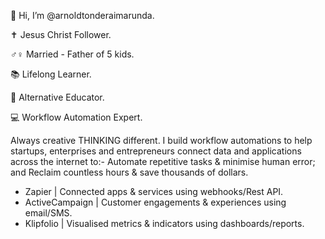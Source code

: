 👋  Hi, I’m @arnoldtonderaimarunda.

✝️  Jesus Christ Follower.

♂♀  Married - Father of 5 kids.

📚  Lifelong Learner.

🍏  Alternative Educator.

💻   Workflow Automation Expert. 

Always creative THINKING different. I build workflow automations to help startups, enterprises and entrepreneurs connect data and applications across the internet to:- Automate repetitive tasks & minimise human error; and Reclaim countless hours & save thousands of dollars.

- Zapier | Connected apps & services using webhooks/Rest API.
- ActiveCampaign | Customer engagements & experiences using email/SMS.
- Klipfolio | Visualised metrics & indicators using dashboards/reports.
